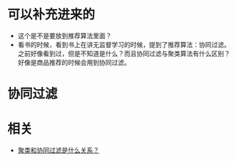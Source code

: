 
# 可以补充进来的

- 这个是不是要放到推荐算法里面？
- 看书的时候，看到书上在讲无监督学习的时候，提到了推荐算法：协同过滤。之前好像看到过，但是不知道是什么？而且协同过滤与聚类算法有什么区别？好像是商品推荐的时候会用到协同过滤。

# 协同过滤





# 相关

- [聚类和协同过滤是什么关系？](https://www.zhihu.com/question/20328311)
